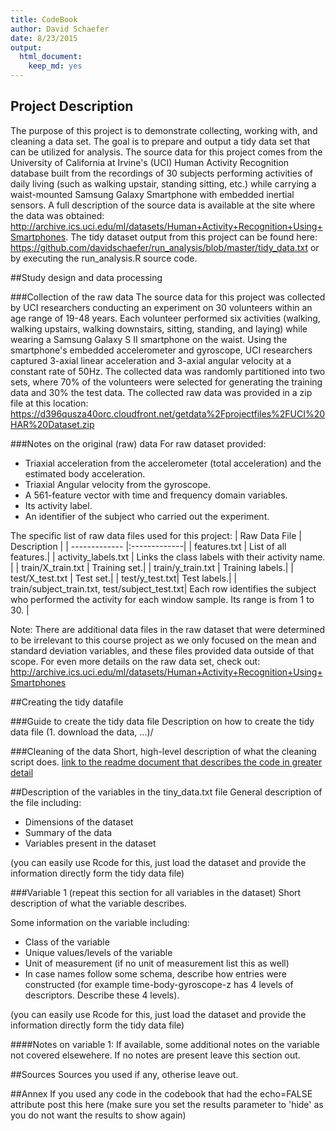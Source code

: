 ```yaml
---
title: CodeBook
author: David Schaefer
date: 8/23/2015
output:
  html_document:
    keep_md: yes
---
```


## Project Description
The purpose of this project is to demonstrate collecting, working with, and cleaning a data set. The goal is to prepare and output a tidy data set that can be utilized for analysis. The source data for this project comes from the University of California at Irvine's (UCI) Human Activity Recognition database built from the recordings of 30 subjects performing activities of daily living (such as walking upstair, standing sitting, etc.) while carrying a waist-mounted Samsung Galaxy Smartphone with embedded inertial sensors. A full description of the source data is available at the site where the data was obtained:
http://archive.ics.uci.edu/ml/datasets/Human+Activity+Recognition+Using+Smartphones. The tidy dataset output from this project can be found here: https://github.com/davidschaefer/run_analysis/blob/master/tidy_data.txt or by executing the run_analysis.R source code. 

##Study design and data processing

###Collection of the raw data
The source data for this project was collected by UCI researchers conducting an experiment on 30 volunteers within an age range of 19-48 years. Each volunteer performed six activities (walking, walking upstairs, walking downstairs, sitting, standing, and laying) while wearing a Samsung Galaxy S II smartphone on the waist. Using the smartphone's embedded accelerometer and gyroscope, UCI researchers captured 3-axial linear acceleration and 3-axial angular velocity at a constant rate of 50Hz. The collected data was randomly partitioned into two sets, where 70% of the volunteers were selected for generating the training data and 30% the test data. The collected raw data was provided in a zip file at this location: https://d396qusza40orc.cloudfront.net/getdata%2Fprojectfiles%2FUCI%20HAR%20Dataset.zip 


###Notes on the original (raw) data 
For raw dataset provided: 
- Triaxial acceleration from the accelerometer (total acceleration) and the estimated body acceleration. 
- Triaxial Angular velocity from the gyroscope. 
- A 561-feature vector with time and frequency domain variables. 
- Its activity label. 
- An identifier of the subject who carried out the experiment.

The specific list of raw data files used for this project:
| Raw Data File | Description | 
| ------------- |:-------------| 
| features.txt | List of all features.| 
| activity_labels.txt | Links the class labels with their activity name. |
| train/X_train.txt | Training set.|
| train/y_train.txt  | Training labels.|
| test/X_test.txt | Test set.|
| test/y_test.txt| Test labels.|
| train/subject_train.txt, test/subject_test.txt| Each row identifies the subject who performed the activity for each window sample. Its range is from 1 to 30. |

Note: There are additional data files in the raw dataset that were determined to be irrelevant to this course project as we only focused on the mean and standard deviation variables, and these files provided data outside of that scope.
For even more details on the raw data set, check out: http://archive.ics.uci.edu/ml/datasets/Human+Activity+Recognition+Using+Smartphones

##Creating the tidy datafile

###Guide to create the tidy data file
Description on how to create the tidy data file (1. download the data, ...)/

###Cleaning of the data
Short, high-level description of what the cleaning script does. [link to the readme document that describes the code in greater detail]()

##Description of the variables in the tiny_data.txt file
General description of the file including:
 - Dimensions of the dataset
 - Summary of the data
 - Variables present in the dataset

(you can easily use Rcode for this, just load the dataset and provide the information directly form the tidy data file)

###Variable 1 (repeat this section for all variables in the dataset)
Short description of what the variable describes.

Some information on the variable including:
 - Class of the variable
 - Unique values/levels of the variable
 - Unit of measurement (if no unit of measurement list this as well)
 - In case names follow some schema, describe how entries were constructed (for example time-body-gyroscope-z has 4 levels of descriptors. Describe these 4 levels). 

(you can easily use Rcode for this, just load the dataset and provide the information directly form the tidy data file)

####Notes on variable 1:
If available, some additional notes on the variable not covered elsewehere. If no notes are present leave this section out.

##Sources
Sources you used if any, otherise leave out.

##Annex
If you used any code in the codebook that had the echo=FALSE attribute post this here (make sure you set the results parameter to 'hide' as you do not want the results to show again)
